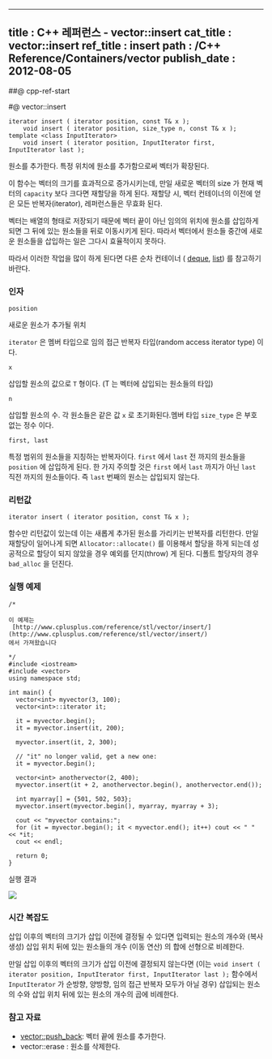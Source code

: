 ----------------
title : C++ 레퍼런스 - vector::insert
cat_title :  vector::insert
ref_title : insert
path : /C++ Reference/Containers/vector
publish_date : 2012-08-05
--------------


##@ cpp-ref-start



#@ vector::insert


```info-format
iterator insert ( iterator position, const T& x );
    void insert ( iterator position, size_type n, const T& x );
template <class InputIterator>
    void insert ( iterator position, InputIterator first, InputIterator last );
```



원소를 추가한다.
특정 위치에 원소를 추가함으로써 벡터가 확장된다.


이 함수는 벡터의 크기를 효과적으로 증가시키는데, 만일 새로운 벡터의 size 가 현재 벡터의 `capacity` 보다 크다면 재할당을 하게 된다. 재할당 시, 벡터 컨테이너의 이전에 얻은 모든 반복자(iterator), 레퍼런스들은 무효화 된다.


벡터는 배열의 형태로 저장되기 때문에 벡터 끝이 아닌 임의의 위치에 원소를 삽입하게 되면 그 뒤에 있는 원소들을 뒤로 이동시키게 된다. 따라서 벡터에서 원소들 중간에 새로운 원소들을 삽입하는 일은 그다시 효율적이지 못하다.

따라서 이러한 작업을 많이 하게 된다면 다른 순차 컨테이너 ( [deque](http://itguru.tistory.com/176), [list](http://itguru.tistory.com/177)) 를 참고하기 바란다.




###  인자


`position`

새로운 원소가 추가될 위치

`iterator` 은 멤버 타입으로 임의 접근 반복자 타입(random access iterator type) 이다.

`x`

삽입할 원소의 값으로 `T` 형이다. (T 는 벡터에 삽입되는 원소들의 타입)

`n`

삽입할 원소의 수. 각 원소들은 같은 값 `x` 로 초기화된다.멤버 타입 `size_type` 은 부호 없는 정수 이다.

`first, last`

특정 범위의 원소들을 지칭하는 반복자이다. `first` 에서 `last` 전 까지의 원소들을 `position` 에 삽입하게 된다. 한 가지 주의할 것은 `first` 에서 `last` 까지가 아닌 `last` 직전 까지의 원소들이다. 즉 `last` 번째의 원소는 삽입되지 않는다.



###  리턴값




`iterator insert ( iterator position, const T& x );` 

함수만 리턴값이 있는데 이는 새롭게 추가된 원소를 가리키는 반복자를 리턴한다.
만일 재할당이 일어나게 되면 `Allocator::allocate()` 를 이용해서 할당을 하게 되는데 성공적으로 할당이 되지 않았을 경우 예외를 던지(throw) 게 된다. 디폴트 할당자의 경우 `bad_alloc` 을 던진다.



###  실행 예제




```cpp-formatted
/*

이 예제는
 [http://www.cplusplus.com/reference/stl/vector/insert/](http://www.cplusplus.com/reference/stl/vector/insert/)
에서 가져왔습니다

*/
#include <iostream>
#include <vector>
using namespace std;

int main() {
  vector<int> myvector(3, 100);
  vector<int>::iterator it;

  it = myvector.begin();
  it = myvector.insert(it, 200);

  myvector.insert(it, 2, 300);

  // "it" no longer valid, get a new one:
  it = myvector.begin();

  vector<int> anothervector(2, 400);
  myvector.insert(it + 2, anothervector.begin(), anothervector.end());

  int myarray[] = {501, 502, 503};
  myvector.insert(myvector.begin(), myarray, myarray + 3);

  cout << "myvector contains:";
  for (it = myvector.begin(); it < myvector.end(); it++) cout << " " << *it;
  cout << endl;

  return 0;
}
```



실행 결과



![](http://img1.daumcdn.net/thumb/R1920x0/?fname=http%3A%2F%2Fcfile5.uf.tistory.com%2Fimage%2F1243AE4F501DDDF2111AAA)





###  시간 복잡도



삽입 이후의 벡터의 크기가 삽입 이전에 결정될 수 있다면 입력되는 원소의 개수와 (복사 생성) 삽입 위치 뒤에 있는 원소들의 개수 (이동 연산) 의 합에 선형으로 비례한다.

만일 삽입 이후의 벡터의 크기가 삽입 이전에 결정되지 않는다면 (이는 `void insert ( iterator position, InputIterator first, InputIterator last );` 함수에서 `InputIterator` 가 순방향, 양방향, 임의 접근 반복자 모두가 아닐 경우) 삽입되는 원소의 수와 삽입 위치 뒤에 있는 원소의 개수의 곱에 비례한다.



###  참고 자료


*  [vector::push_back](http://itguru.tistory.com/185): 벡터 끝에 원소를 추가한다.
* vector::erase : 원소를 삭제한다.
